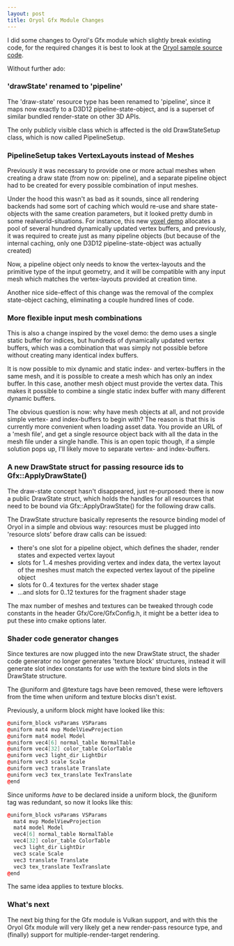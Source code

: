 ```yaml
---
layout: post
title: Oryol Gfx Module Changes
---
```


I did some changes to Oyrol's Gfx module which slightly break existing code,
for the required changes it is best to look at the 
[Oryol sample source code](https://github.com/floooh/oryol/tree/master/code/Samples).

Without further ado:

### 'drawState' renamed to 'pipeline'

The 'draw-state' resource type has been renamed to 'pipeline', since it
maps now exactly to a D3D12 pipeline-state-object, and is a superset of similar
bundled render-state on other 3D APIs.

The only publicly visible class which is affected is the old DrawStateSetup
class, which is now called PipelineSetup.

### PipelineSetup takes VertexLayouts instead of Meshes

Previously it was necessary to provide one or more actual meshes when 
creating a draw state (from now on: pipeline), and a separate pipeline
object had to be created for every possible combination of input meshes.

Under the hood this wasn't as bad as it sounds, since all rendering backends
had some sort of caching which would re-use and share state-objects with the
same creation parameters, but it looked pretty dumb in some
realworld-situations. For instance, this new [voxel
demo](http://floooh.github.io/voxel-test/) allocates a pool of several hundred
dynamically updated vertex buffers, and previously, it was required
to create just as many pipeline objects (but because of the internal caching, 
only one D3D12 pipeline-state-object was actually created)

Now, a pipeline object only needs to know the vertex-layouts and the
primitive type of the input geometry, and it will be compatible with
any input mesh which matches the vertex-layouts provided at creation time.

Another nice side-effect of this change was the removal of the
complex state-object caching, eliminating a couple hundred lines of code.

### More flexible input mesh combinations

This is also a change inspired by the voxel demo: the demo uses a
single static buffer for indices, but hundreds of dynamically updated vertex
buffers, which was a combination that was simply not possible before without
creating many identical index buffers.

It is now possible to mix dynamic and static index- and vertex-buffers in 
the same mesh, and it is possible to create a mesh which has only an index
buffer. In this case, another mesh object must provide the vertex data. This
makes it possible to combine a single static index buffer with many different
dynamic buffers.

The obvious question is now: why have mesh objects at all, and not provide
simple vertex- and index-buffers to begin with? The reason is that this is
currently more convenient when loading asset data. You provide an URL of a
'mesh file', and get a single resource object back with all the data in the mesh
file under a single handle. This is an open topic though, if a simple solution
pops up, I'll likely move to separate vertex- and index-buffers.

### A new DrawState struct for passing resource ids to Gfx::ApplyDrawState()

The draw-state concept hasn't disappeared, just re-purposed: there is now a
public DrawState struct, which holds the handles for all resources that need to
be bound via Gfx::ApplyDrawState() for the following draw calls.

The DrawState structure basically represents the resource binding model of
Oryol in a simple and obvious way: resources must be plugged into 'resource
slots' before draw calls can be issued:

- there's one slot for a pipeline object, which defines the shader, render
  states and expected vertex layout
- slots for 1..4 meshes providing vertex and index data, the vertex
  layout of the meshes must match the expected vertex layout of the pipeline
  object
- slots for 0..4 textures for the vertex shader stage
- ...and slots for 0..12 textures for the fragment shader stage

The max number of meshes and textures can be tweaked through code constants in
the header Gfx/Core/GfxConfig.h, it might be a better idea to put these into
cmake options later.

### Shader code generator changes

Since textures are now plugged into the new DrawState struct, the shader code
generator no longer generates 'texture block' structures, instead it will
generate slot index constants for use with the texture bind slots in
the DrawState structure.

The @uniform and @texture tags have been removed, these were leftovers
from the time when uniform and texture blocks disn't exist.

Previously, a uniform block might have looked like this:

```cpp
@uniform_block vsParams VSParams
@uniform mat4 mvp ModelViewProjection
@uniform mat4 model Model
@uniform vec4[6] normal_table NormalTable
@uniform vec4[32] color_table ColorTable
@uniform vec3 light_dir LightDir
@uniform vec3 scale Scale
@uniform vec3 translate Translate
@uniform vec3 tex_translate TexTranslate
@end
```

Since uniforms *have* to be declared inside a uniform block, the @uniform tag
was redundant, so now it looks like this:

```cpp
@uniform_block vsParams VSParams
  mat4 mvp ModelViewProjection
  mat4 model Model
  vec4[6] normal_table NormalTable
  vec4[32] color_table ColorTable
  vec3 light_dir LightDir
  vec3 scale Scale
  vec3 translate Translate
  vec3 tex_translate TexTranslate
@end
```
The same idea applies to texture blocks.

### What's next

The next big thing for the Gfx module is Vulkan support, and with this
the Oryol Gfx module will very likely get a new render-pass resource
type, and (finally) support for multiple-render-target rendering.

